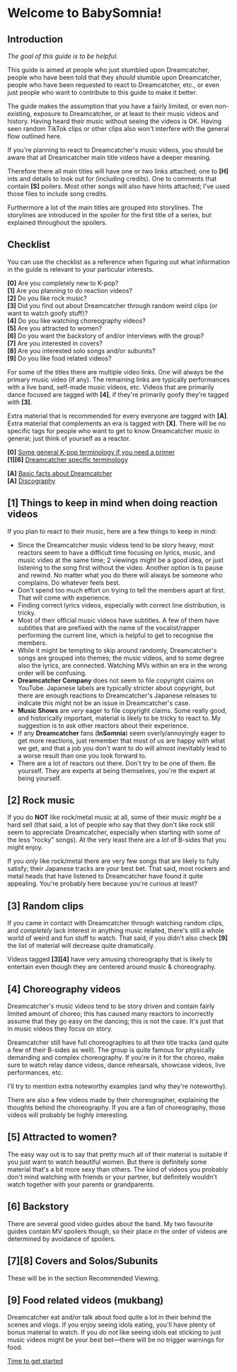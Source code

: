 # Welcome to BabySomnia!

## Introduction

*The goal of this guide is to be helpful.*

This guide is aimed at people who just stumbled upon Dreamcatcher,
people who have been told that they *should* stumble upon Dreamcatcher,
people who have been requested to react to Dreamcatcher, etc.,
or even just people who want to contribute to this guide to make it better.

The guide makes the assumption that you have a fairly limited, or
even non-existing, exposure to Dreamcatcher, or at least to their music
videos and history. Having heard their music without seeing the videos
is OK. Having seen random TikTok clips or other clips also won't
interfere with the general flow outlined here.

If you're planning to react to Dreamcatcher's music videos,
you should be aware that all Dreamcatcher main title videos
have a deeper meaning.

Therefore there all main titles will have one or two links attached;
one to **[H]** ints and details to look out for (including credits).
One to comments that contain **[S]** poilers.
Most other songs will also have hints attached;
I've used those files to include song credits.

Furthermore a lot of the main titles are grouped into storylines.
The storylines are introduced in the spoiler for the first title
of a series, but explained throughout the spoilers.

## Checklist

You can use the checklist as a reference when figuring out
what information in the guide is relevant to your particular
interests.

**[0]** Are you completely new to K-pop?  
**[1]** Are you planning to do reaction videos?  
**[2]** Do you like rock music?  
**[3]** Did you find out about Dreamcatcher through random weird clips (or want to watch goofy stuff)?  
**[4]** Do you like watching choreography videos?  
**[5]** Are you attracted to women?  
**[6]** Do you want the backstory of and/or interviews with the group?  
**[7]** Are you interested in covers?  
**[8]** Are you interested solo songs and/or subunits?  
**[9]** Do you like food related videos?  

For some of the titles there are multiple video links.
One will always be the primary music video (if any). The remaining links
are typically performances with a live band, self-made music videos, etc.
Videos that are primarily dance focused are tagged with **[4]**,
if they're primarily goofy they're tagged with **[3]**.

Extra material that is recommended for every everyone are tagged with **[A]**.
Extra material that complements an era is tagged with **[X]**.
There will be no specific tags for people who want to get to know
Dreamcatcher music in general; just think of yourself as a reactor.

**[0]** [Some general K-pop terminology if you need a primer](Kpop_terminology_primer.md)  
**[1][6]** [Dreamcatcher specific terminology](Dreamcatcher_specific_terminology_primer.md)

**[A]** [Basic facts about Dreamcatcher](Basic_facts_about_Dreamcatcher.md)  
**[A]** [Discography](Discography.md)

## [1] Things to keep in mind when doing reaction videos

If you plan to react to their music, here are a few things to keep in mind:

* Since the Dreamcatcher music videos tend to be story heavy, most reactors seem to have a difficult time focusing on lyrics, music, and music video at the same time; 2 viewings might be a good idea, or just listening to the song first without the video.
  Another option is to pause and rewind. No matter what you do there will always be someone who complains. Do whatever feels best.
* Don't spend too much effort on trying to tell the members apart at first. That will come with experience.
* Finding correct lyrics videos, especially with correct line distribution, is tricky.
* Most of their official music videos have subtitles. A few of them have subtitles that are prefixed with the name of the vocalist/rapper performing the current line, which is helpful to get to recognise the members.
* While it might be tempting to skip around randomly, Dreamcatcher's songs are grouped into themes; the music videos, and to some degree also the lyrics, are connected. Watching MVs within an era in the wrong order will be confusing.
* **Dreamcatcher Company** does not seem to file copyright claims on YouTube. Japanese labels are typically stricter about copyright, but there are enough reactions to Dreamcatcher's Japanese releases to indicate this might not be an issue in Dreamcatcher's case.
* **Music Shows** are *very* eager to file copyright claims. Some really good, and historically important, material is likely to be tricky to react to. My suggestion is to ask other reactors about their experience.
* If any **Dreamcatcher** fans (**InSomnia**) seem overly/annoyingly eager to get more reactions, just remember that most of us are happy with what we get, and that a job you don't want to do will almost inevitably lead to a worse result than one you look forward to.
* There are a lot of reactors out there. Don't try to be one of them. Be yourself. They are experts at being themselves, you're the expert at being yourself.

## [2] Rock music

If you do **NOT** like rock/metal music at all, some of their music *might* be
a hard sell (that said, a lot of people who say that they don't like
rock still seem to appreciate Dreamcatcher, especially when starting
with some of the less "rocky" songs). At the very least there are a
*lot* of B-sides that you might enjoy.

If you *only* like rock/metal there are very few songs that are likely
to fully satisfy; their Japanese tracks are your best bet. That said,
most rockers and metal heads that have listened to Dreamcatcher have
found it quite appealing. You're probably here because you're curious at
least?

## [3] Random clips

If you came in contact with Dreamcatcher through watching random clips,
and *completely* lack interest in anything music related, there's still
a whole world of weird and fun stuff to watch. That said, if you didn't
also check **[9]** the list of material will decrease quite dramatically.

Videos tagged **[3][4]** have very amusing choreography that is likely to
entertain even though they are centered around music & choreography.

## [4] Choreography videos

Dreamcatcher's music videos tend to be story driven and contain fairly
limited amount of choreo; this has caused many reactors to incorrectly assume
that they go easy on the dancing; this is not the case. It's just that
in music videos they focus on story.

Dreamcatcher still have full choreographies to all their title tracks
(and quite a few of their B-sides as well). The group is quite famous
for physically demanding and complex choreography. If you're in it for
the choreo, make sure to watch relay dance videos, dance rehearsals,
showcase videos, live performances, etc.

I'll try to mention extra noteworthy examples (and why they're noteworthy).

There are also a few videos made by their choreographer, explaining the
thoughts behind the choreography. If you are a fan of choreography,
those videos will probably be highly interesting.

## [5] Attracted to women?

The easy way out is to say that pretty much all of their material is
suitable if you just want to watch beautiful women. But there is
definitely some material that's a bit more sexy than others. The kind
of videos you probably don't mind watching with friends or your partner,
but definitely wouldn't watch together with your parents or
grandparents.

## [6] Backstory

There are several good video guides about the band. My two favourite
guides contain MV spoilers though, so their place in the order of videos
are determined by avoidance of spoilers.

## [7][8] Covers and Solos/Subunits

These will be in the section Recommended Viewing.

## [9] Food related videos (mukbang)

Dreamcatcher eat and/or talk about food quite a lot in their behind the scenes and vlogs.
If you enjoy seeing idols eating, you'll have plenty of bonus material to watch.
If you *do not* like seeing idols eat sticking to just music videos might
be your best bet—there will be no trigger warnings for food.

[Time to get started](Video_guide.md)
